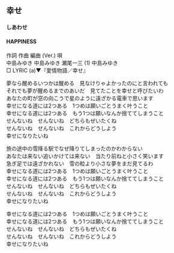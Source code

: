 ## 幸せ
#### しあわせ
#### HAPPINESS


作詞  作曲  編曲 (Ver.)   唄   
中島みゆき   中島みゆき   瀬尾一三 (1)  中島みゆき   
□ LYRIC (a)▼『愛情物語／幸せ』   
   
   
夢なら醒めるいつかは醒める　見なけりゃよかったのにと言われても   
それでも夢が醒めるまでのあいだ　見てたことを幸せと呼びたいわ   
あなたの町が窓の向こうで星のように遠ざかる電車で思います   
幸せになる道には2つある　1つめは願いごとうまく叶うこと   
幸せになる道には2つある　もう1つは願いなんか捨ててしまうこと   
せんないね　せんないね　どちらもぜいたくね   
せんないね　せんないね　これからどうしよう   
幸せになりたいね   
   
旅の途中の雪降る駅でなぜ降りてしまったのかわからない   
あなたは来ない追いかけては来ない　当たり前ねと小さく笑います   
急ぎ足では遠ざかれない　雪の粒より小さな夢をまだ見てるわ   
幸せになる道には2つある　1つめは願いごとうまく叶うこと   
幸せになる道には2つある　もう1つは願いなんか捨ててしまうこと   
せんないね　せんないね　どちらもぜいたくね   
せんないね　せんないね　これからどうしよう   
幸せになりたいね   
   
幸せになる道には2つある　1つめは願いごとうまく叶うこと   
幸せになる道には2つある　もう1つは願いなんか捨ててしまうこと   
せんないね　せんないね　どちらもぜいたくね   
せんないね　せんないね　これからどうしよう   
幸せになりたいね   